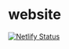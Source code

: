 # website
[![Netlify Status](https://api.netlify.com/api/v1/badges/1e50e95e-4634-46a8-b6f2-649d6e7a88e0/deploy-status)](https://app.netlify.com/sites/wizardly-goodall-93c5a3/deploys)
